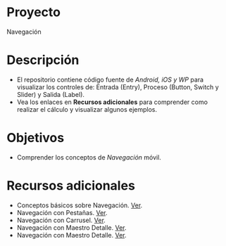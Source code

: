 # Proyecto
Navegación

# Descripción
- El repositorio contiene código fuente de *Android, iOS y WP* para visualizar los controles de: Entrada (Entry), Proceso (Button, Switch y Slider) y Salida (Label).
- Vea los enlaces en **Recursos adicionales** para comprender como realizar el cálculo y visualizar algunos ejemplos.

# Objetivos
- Comprender los conceptos de *Navegación* móvil.

# Recursos adicionales
- Conceptos básicos sobre Navegación. [Ver](https://developer.xamarin.com/guides/xamarin-forms/application-fundamentals/navigation/).
- Navegación con Pestañas. [Ver](https://developer.xamarin.com/guides/xamarin-forms/application-fundamentals/navigation/tabbed-page/).
- Navegación con Carrusel. [Ver](https://developer.xamarin.com/guides/xamarin-forms/application-fundamentals/navigation/carousel-page/).
- Navegación con Maestro Detalle. [Ver](https://developer.xamarin.com/guides/xamarin-forms/application-fundamentals/navigation/master-detail-page/).
- Navegación con Maestro Detalle. [Ver](https://developer.xamarin.com/guides/xamarin-forms/application-fundamentals/navigation/master-detail-page/).
